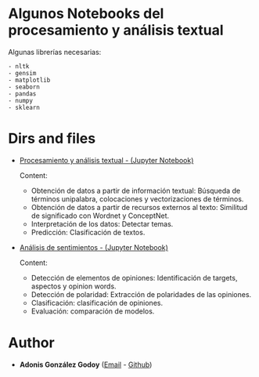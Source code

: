 # Algunos Notebooks del procesamiento y análisis textual

Algunas librerías necesarias:

	- nltk
	- gensim
	- matplotlib
	- seaborn
	- pandas
	- numpy
	- sklearn
	
	
# Dirs and files

- [Procesamiento y análisis textual -  (Jupyter Notebook)](nbs/analysis_sent_txt.ipynb)

	Content:
	
    - Obtención de datos a partir de información textual: Búsqueda de términos unipalabra, colocaciones y vectorizaciones de términos.
    - Obtención de datos a partir de recursos externos al texto: Similitud de significado con Wordnet y ConceptNet.
    - Interpretación de los datos: Detectar temas.
    - Predicción: Clasificación de textos.
	
- [Análisis de sentimientos -  (Jupyter Notebook)](nbs/analysis_sent.ipynb)

	Content:
	
    - Detección de elementos de opiniones: Identificación de targets, aspectos y opinion words.
    - Detección de polaridad: Extracción de polaridades de las opiniones.
    - Clasificación: clasificación de opiniones.
    - Evaluación: comparación de modelos.


# Author


* **Adonis González Godoy** ([Email](adions025@gmail.com) - [Github](https://github.com/adions025))